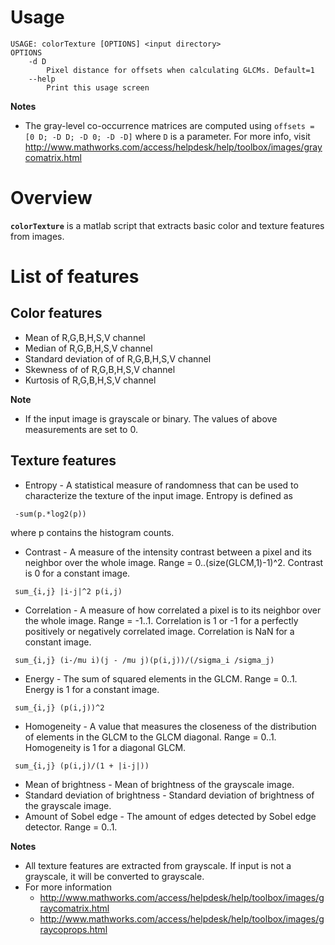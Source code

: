 # Usage #
```
USAGE: colorTexture [OPTIONS] <input directory>
OPTIONS
	-d D
		Pixel distance for offsets when calculating GLCMs. Default=1
	--help
		Print this usage screen
```

**Notes**
  * The gray-level co-occurrence matrices are computed using `offsets = [0 D; -D D; -D 0; -D -D]` where `D` is a parameter. For more info, visit http://www.mathworks.com/access/helpdesk/help/toolbox/images/graycomatrix.html

# Overview #

**`colorTexture`** is a matlab script that extracts basic color and texture features from images.

# List of features #

## Color features ##

  * Mean of R,G,B,H,S,V channel
  * Median of R,G,B,H,S,V channel
  * Standard deviation of of R,G,B,H,S,V channel
  * Skewness of of R,G,B,H,S,V channel
  * Kurtosis of R,G,B,H,S,V channel

**Note**
  * If the input image is grayscale or binary. The values of above measurements are set to 0.

## Texture features ##

  * Entropy - A statistical measure of randomness that can be used to characterize the texture of the input image. Entropy is defined as
```
 -sum(p.*log2(p))
```
where p contains the histogram counts.
  * Contrast - A measure of the intensity contrast between a pixel and its neighbor over the whole image. Range = 0..(size(GLCM,1)-1)^2. Contrast is 0 for a constant image.
```
 sum_{i,j} |i-j|^2 p(i,j)
```
  * Correlation - A measure of how correlated a pixel is to its neighbor over the whole image. Range = -1..1. Correlation is 1 or -1 for a perfectly positively or negatively correlated image. Correlation is NaN for a constant image.
```
 sum_{i,j} (i-/mu i)(j - /mu j)(p(i,j))/(/sigma_i /sigma_j)
```
  * Energy - The sum of squared elements in the GLCM. Range = 0..1. Energy is 1 for a constant image.
```
 sum_{i,j} (p(i,j))^2
```
  * Homogeneity - A value that measures the closeness of the distribution of elements in the GLCM to the GLCM diagonal. Range = 0..1. Homogeneity is 1 for a diagonal GLCM.
```
 sum_{i,j} (p(i,j)/(1 + |i-j|))
```
  * Mean of brightness - Mean of brightness of the grayscale image.
  * Standard deviation of brightness - Standard deviation of brightness of the grayscale image.
  * Amount of Sobel edge - The amount of edges detected by Sobel edge detector. Range = 0..1.

**Notes**
  * All texture features are extracted from grayscale. If input is not a grayscale, it will be converted to grayscale.
  * For more information
    * http://www.mathworks.com/access/helpdesk/help/toolbox/images/graycomatrix.html
    * http://www.mathworks.com/access/helpdesk/help/toolbox/images/graycoprops.html